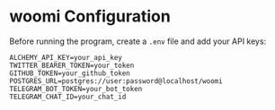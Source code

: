 # woomi Configuration

Before running the program, create a `.env` file and add your API keys:

```
ALCHEMY_API_KEY=your_api_key
TWITTER_BEARER_TOKEN=your_token
GITHUB_TOKEN=your_github_token
POSTGRES_URL=postgres://user:password@localhost/woomi
TELEGRAM_BOT_TOKEN=your_bot_token
TELEGRAM_CHAT_ID=your_chat_id
```
